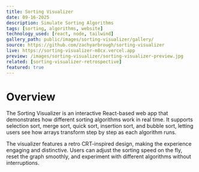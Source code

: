 ```yaml
---
title: Sorting Visualizer
date: 09-16-2025
description: Simulate Sorting Algorithms 
tags: [sorting, algorithms, website]
technology_used: [react, node, tailwind]
gallery_path: public/images/sorting-visualizer/gallery/
source: https://github.com/zachyarbrough/sorting-visualizer
live: https://sorting-visualizer-m8cx.vercel.app
preview: /images/sorting-visualizer/sorting-visualizer-preview.jpg
related: [sorting-visualizer-retrospective]
featured: true
---
```


# Overview

The Sorting Visualizer is an interactive React-based web app that demonstrates how different sorting algorithms work in real time. It supports selection sort, merge sort, quick sort, insertion sort, and bubble sort, letting users see how arrays transform step by step as each algorithm runs.

The visualizer features a retro CRT-inspired design, making the experience engaging and distinctive. Users can adjust the sorting speed on the fly, reset the graph smoothly, and experiment with different algorithms without interruptions.
